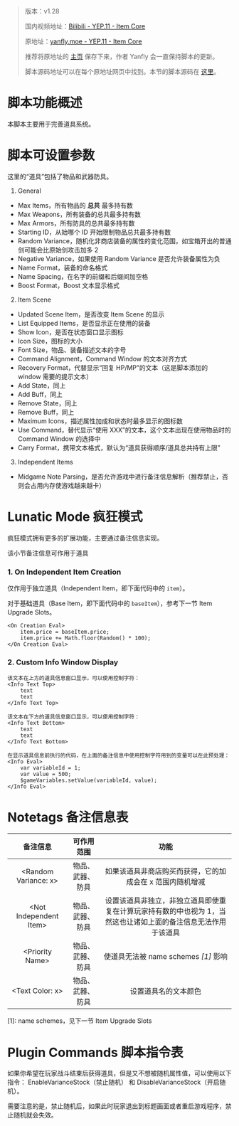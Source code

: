 > 版本：v1.28
>
> 国内视频地址：[Bilibili - YEP.11 - Item Core](https://www.bilibili.com/video/av3174787/#page=16)
>
> 原地址：[yanfly.moe - YEP.11 - Item Core](http://yanfly.moe/2015/10/16/yep-11-item-core/)
> 
> 推荐将原地址的 [主页](http://yanfly.moe/yep/) 保存下来，作者 Yanfly 会一直保持脚本的更新。
> 
> 脚本源码地址可以在每个原地址网页中找到。本节的脚本源码在 [这里](https://www.dropbox.com/s/bga5auuxaiwmc4s/YEP_ItemCore.js?dl=0)。

# 脚本功能概述

本脚本主要用于完善道具系统。

# 脚本可设置参数

这里的“道具”包括了物品和武器防具。

1. General

- Max Items，所有物品的 **总共** 最多持有数
- Max Weapons，所有装备的总共最多持有数
- Max Armors，所有防具的总共最多持有数
- Starting ID，从始哪个 ID 开始限制物品总共最多持有数
- Random Variance，随机化非商店装备的属性的变化范围，如宝箱开出的普通剑可能会比原始剑攻击加多 2
- Negative Variance，如果使用 Random Variance 是否允许装备属性为负
- Name Format，装备的命名格式
- Name Spacing，在名字的前缀和后缀间加空格
- Boost Format，Boost 文本显示格式

2. Item Scene

- Updated Scene Item，是否改变 Item Scene 的显示
- List Equipped Items，是否显示正在使用的装备
- Show Icon，是否在状态窗口显示图标
- Icon Size，图标的大小
- Font Size，物品、装备描述文本的字号
- Command Alignment，Command Window 的文本对齐方式
- Recovery Format，代替显示“回复 HP/MP”的文本（这是脚本添加的 window 需要的提示文本）
- Add State，同上
- Add Buff，同上
- Remove State，同上
- Remove Buff，同上
- Maximum Icons，描述属性加成和状态时最多显示的图标数
- Use Command，替代显示“使用 XXX”的文本，这个文本出现在使用物品时的 Command Window 的选择中
- Carry Format，携带文本格式，默认为“道具获得顺序/道具总共持有上限”

3. Independent Items

- Midgame Note Parsing，是否允许游戏中进行备注信息解析（推荐禁止，否则会占用内存使游戏越来越卡）

# Lunatic Mode 疯狂模式

疯狂模式拥有更多的扩展功能，主要通过备注信息实现。

该小节备注信息可作用于道具

### 1. On Independent Item Creation

仅作用于独立道具（Independent Item，即下面代码中的 `item`）。

对于基础道具（Base Item，即下面代码中的 `baseItem`），参考下一节 Item Upgrade Slots。

```
<On Creation Eval>
    item.price = baseItem.price;
    item.price += Math.floor(Random() * 100);
</On Creation Eval>
```

### 2. Custom Info Window Display

```
该文本在上方的道具信息窗口显示，可以使用控制字符：
<Info Text Top>
    text
    text
</Info Text Top>

该文本在下方的道具信息窗口显示，可以使用控制字符：
<Info Text Bottom>
    text
    text
</Info Text Bottom>

在显示道具信息前执行的代码，在上面的备注信息中使用控制字符用到的变量可以在此预处理：
<Info Eval>
    var variableId = 1;
    var value = 500;
    $gameVariables.setValue(variableId, value);
</Info Eval>
```

# Notetags 备注信息表

备注信息|可作用范围|功能
:-:|:-:|:-:
&lt;Random Variance: x>|物品、武器、防具|如果该道具非商店购买而获得，它的加成会在 x 范围内随机增减
&lt;Not Independent Item>|物品、武器、防具|设置该道具非独立，非独立道具即使重复在计算玩家持有数的中也视为 1，当然这也让诸如上面的备注信息无法作用于该道具
&lt;Priority Name>|物品、武器、防具|使道具无法被 name schemes *[1]* 影响
&lt;Text Color: x>|物品、武器、防具|设置道具名的文本颜色

\[1]: name schemes，见下一节 Item Upgrade Slots

# Plugin Commands 脚本指令表

如果你希望在玩家战斗结束后获得道具，但是又不想被随机属性值，可以使用以下指令：
EnableVarianceStock（禁止随机） 和 DisableVarianceStock（开启随机）。

需要注意的是，禁止随机后，如果此时玩家退出到标题画面或者重启游戏程序，禁止随机就会失效。

